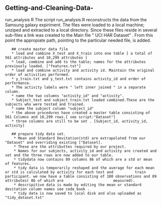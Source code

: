 ## Getting-and-Cleaning-Data-
run_analysis R 
The script run_analysis.R reconstructs the data from the Samsung galaxy expiriment. The files were loaded to a local machine; unziped and extracted to a local directory. Since these files reside in several sub-files a link was created to the Main file " UCI HAR Dataset" . From this point the appropiate path, pointing to the particular needed file, is added.  

       ## create master data file
       * load and combine X_test and X_train into one table [ a total of 561 attributes and 10,299 attributes ]
       * load, combine and add to the table; names for the attributes previously loaded. ["features.txt"]   
       * load and combine activity and activity id. Maintain the original order of activities performed.
       * y_train.txt and y_test.txt contains activity_id and order of performance.
       * The activity labels were " left inner joined " in a separate  column.
       * name the two columns "activity_id" and "activity".
       * Subject_test and subject_train.txt loaded combined.These are the subjects who were tested and trained.
       * name the subject column "subject_id"
       * the above procedures have created a master table consisting of 561 Columns and 10,299 rows.[ see script:"Dataset"]
       * three columns are still to be set . [Subject_id, activity_id, activity] 
       
       ## prepare tidy data set.
        * Mean and Standard Devitation(std) are extrapolated from our "Dataset" and overriding existing ["Dataset].
        * These are the attributtes required by our project.  
        * Names for our subjects, activity_id and activity are created and set and the three rows are now added to our table.
        * tidydata now contains 89 columns 86 of which are a std or mean of features.
        * tidy data is temporarily reshaped and the average for each mean or std is calculated by activity for each test and          train participant. we now have a table consisting of 180 observations and 89 attributes( 86 of which are                       measured).
        * descripitive data is made by editing the mean or standard devitation column names see code book .
        * tidy data is now saved to local disk and also uploaded as "tidy_dataset.txt"  
